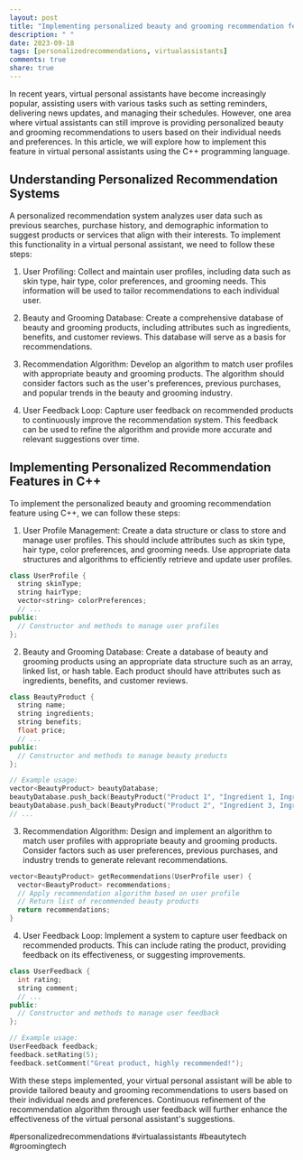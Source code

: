 ```yaml
---
layout: post
title: "Implementing personalized beauty and grooming recommendation features in virtual personal assistants using C++"
description: " "
date: 2023-09-18
tags: [personalizedrecommendations, virtualassistants]
comments: true
share: true
---
```


In recent years, virtual personal assistants have become increasingly popular, assisting users with various tasks such as setting reminders, delivering news updates, and managing their schedules. However, one area where virtual assistants can still improve is providing personalized beauty and grooming recommendations to users based on their individual needs and preferences. In this article, we will explore how to implement this feature in virtual personal assistants using the C++ programming language.

## Understanding Personalized Recommendation Systems

A personalized recommendation system analyzes user data such as previous searches, purchase history, and demographic information to suggest products or services that align with their interests. To implement this functionality in a virtual personal assistant, we need to follow these steps:

1. User Profiling: Collect and maintain user profiles, including data such as skin type, hair type, color preferences, and grooming needs. This information will be used to tailor recommendations to each individual user.

2. Beauty and Grooming Database: Create a comprehensive database of beauty and grooming products, including attributes such as ingredients, benefits, and customer reviews. This database will serve as a basis for recommendations.

3. Recommendation Algorithm: Develop an algorithm to match user profiles with appropriate beauty and grooming products. The algorithm should consider factors such as the user's preferences, previous purchases, and popular trends in the beauty and grooming industry.

4. User Feedback Loop: Capture user feedback on recommended products to continuously improve the recommendation system. This feedback can be used to refine the algorithm and provide more accurate and relevant suggestions over time.

## Implementing Personalized Recommendation Features in C++

To implement the personalized beauty and grooming recommendation feature using C++, we can follow these steps:

1. User Profile Management: Create a data structure or class to store and manage user profiles. This should include attributes such as skin type, hair type, color preferences, and grooming needs. Use appropriate data structures and algorithms to efficiently retrieve and update user profiles.

```cpp
class UserProfile {
  string skinType;
  string hairType;
  vector<string> colorPreferences;
  // ...
public:
  // Constructor and methods to manage user profiles
};
```

2. Beauty and Grooming Database: Create a database of beauty and grooming products using an appropriate data structure such as an array, linked list, or hash table. Each product should have attributes such as ingredients, benefits, and customer reviews.

```cpp
class BeautyProduct {
  string name;
  string ingredients;
  string benefits;
  float price;
  // ...
public:
  // Constructor and methods to manage beauty products
};

// Example usage:
vector<BeautyProduct> beautyDatabase;
beautyDatabase.push_back(BeautyProduct("Product 1", "Ingredient 1, Ingredient 2", "Benefit 1", 29.99));
beautyDatabase.push_back(BeautyProduct("Product 2", "Ingredient 3, Ingredient 4", "Benefit 2", 24.99));
// ...
```

3. Recommendation Algorithm: Design and implement an algorithm to match user profiles with appropriate beauty and grooming products. Consider factors such as user preferences, previous purchases, and industry trends to generate relevant recommendations.

```cpp
vector<BeautyProduct> getRecommendations(UserProfile user) {
  vector<BeautyProduct> recommendations;
  // Apply recommendation algorithm based on user profile
  // Return list of recommended beauty products
  return recommendations;
}
```

4. User Feedback Loop: Implement a system to capture user feedback on recommended products. This can include rating the product, providing feedback on its effectiveness, or suggesting improvements.

```cpp
class UserFeedback {
  int rating;
  string comment;
  // ...
public:
  // Constructor and methods to manage user feedback
};

// Example usage:
UserFeedback feedback;
feedback.setRating(5);
feedback.setComment("Great product, highly recommended!");
```

With these steps implemented, your virtual personal assistant will be able to provide tailored beauty and grooming recommendations to users based on their individual needs and preferences. Continuous refinement of the recommendation algorithm through user feedback will further enhance the effectiveness of the virtual personal assistant's suggestions.

#personalizedrecommendations #virtualassistants #beautytech #groomingtech